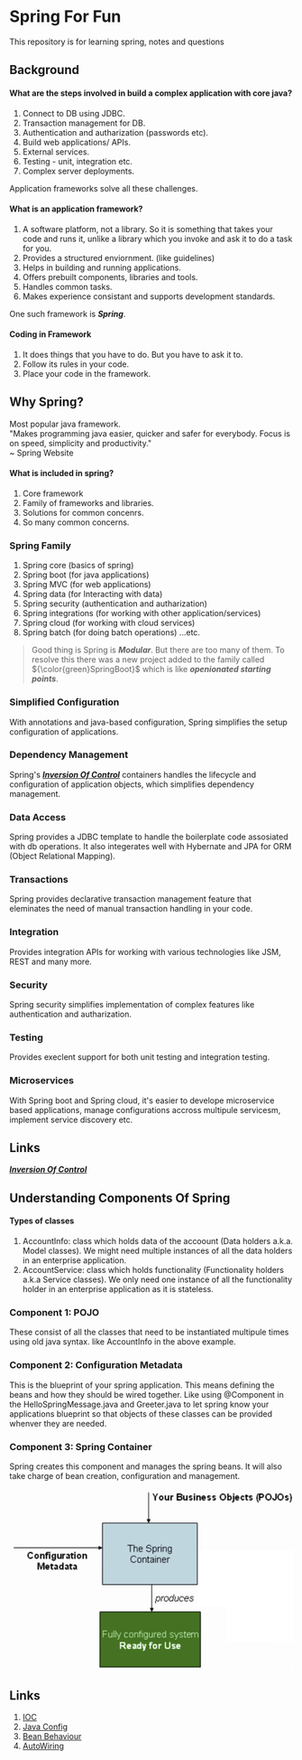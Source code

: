 # Spring For Fun
This repository is for learning spring, notes and questions

## Background

#### What are the steps involved in build a complex application with core java?

1. Connect to DB using JDBC.
2. Transaction management for DB.
3. Authentication and autharization (passwords etc).
4. Build web applications/ APIs.
5. External services.
6. Testing - unit, integration etc.
5. Complex server deployments.

Application frameworks solve all these challenges.

#### What is an application framework?

1. A software platform, not a library. So it is something that takes your code and runs it, unlike a library which you invoke and ask it to do a task for you.
2. Provides a structured enviornment. (like guidelines)
3. Helps in building and running applications.
4. Offers prebuilt components, libraries and tools.
5. Handles common tasks.
6. Makes experience consistant and supports development standards.

One such framework is ***Spring***.

#### Coding in Framework

1. It does things that you have to do. But you have to ask it to.
2. Follow its rules in your code.
3. Place your code in the framework.

## Why Spring?

Most popular java framework.  
"Makes programming java easier, quicker and safer for everybody. Focus is on speed, simplicity and productivity."  
~ Spring Website

#### What is included in spring?

1. Core framework
2. Family of frameworks and libraries.
3. Solutions for common concenrs.
4. So many common concerns.

### Spring Family

1. Spring core (basics of spring)
2. Spring boot (for java applications)
3. Spring MVC (for web applications)
4. Spring data (for Interacting with data)
5. Spring security (authentication and autharization)
6. Spring integrations (for working with other application/services)
7. Spring cloud (for working with cloud services)
8. Spring batch (for doing batch operations) ...etc.
  
> Good thing is Spring is ***Modular***. But there are too many of them.
To resolve this there was a new project added to the family called ${\color{green}SpringBoot}$ which is like ***openionated starting points***.

### Simplified Configuration

With annotations and java-based configuration, Spring simplifies the setup configuration of applications.

### Dependency Management

Spring's [***Inversion Of Control***](/src/main/java/com/springforfun/demo/ioc/inversion_of_control.md) containers handles the lifecycle and configuration of application objects, which simplifies dependency management.

### Data Access

Spring provides a JDBC template to handle the boilerplate code assosiated with db operations.
It also integerates well with Hybernate and JPA for ORM (Object Relational Mapping).

### Transactions

Spring provides declarative transaction management feature that eleminates the need of manual transaction handling in your code.

### Integration

Provides integration APIs for working with various technologies like JSM, REST and many more.

### Security

Spring security simplifies implementation of complex features like authentication and autharization.

### Testing

Provides execlent support for both unit testing and integration testing.

### Microservices

With Spring boot and Spring cloud, it's easier to develope microservice based applications, manage configurations accross multipule servicesm, implement service discovery etc.

## Links

[***Inversion Of Control***](/src/main/java/com/springforfun/demo/ioc/inversion_of_control.md)


## Understanding Components Of Spring

#### Types of classes

1. AccountInfo: class which holds data of the accoount (Data holders a.k.a. Model classes). We might need multiple instances of all the data holders in an enterprise application.
2. AccountService: class which holds functionality (Functionality holders a.k.a Service classes). We only need one instance of all the functionality holder in an enterprise application as it is stateless.

### Component 1: POJO
These consist of all the classes that need to be instantiated multipule times using old java syntax. like AccountInfo in the above example.

### Component 2: Configuration Metadata
This is the blueprint of your spring application. This means defining the beans and how they should be wired together. Like using @Component in the HelloSpringMessage.java and Greeter.java to let spring know your applications blueprint so that objects of these classes can be provided whenver they are needed.

### Component 3: Spring Container
Spring creates this component and manages the spring beans. It will also take charge of bean creation, configuration and management.

![Spring Container Diagram](image.png)

## Links

1. [IOC](/src/main/java/com/springforfun/demo/ioc/inversion_of_control.md)
2. [Java Config](/src/main/java/com/springforfun/demo/javaconfig/java_config.md)
3. [Bean Behaviour](/src/main/java/com/springforfun/demo/beanbehaviour/bean_behaviour.md)
3. [AutoWiring](/src/main/java/com/springforfun/demo/autowiring/autowiring.md)
